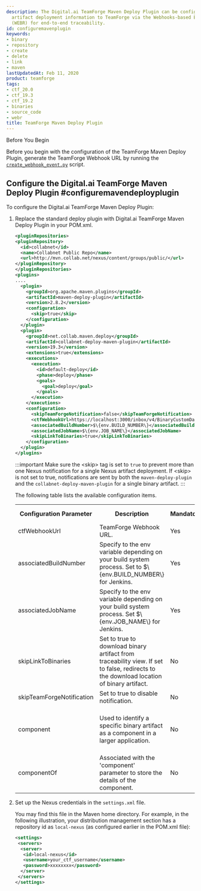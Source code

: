 ```yaml
---
description: The Digital.ai TeamForge Maven Deploy Plugin can be configured to post binary
  artifact deployment information to TeamForge via the Webhooks-based Event Broker
  (WEBR) for end-to-end traceability.
id: configuremavenplugin
keywords:
- binary
- repository
- create
- delete
- link
- maven
lastUpdatedAt: Feb 11, 2020
product: teamforge
tags:
- ctf_20.0
- ctf_19.3
- ctf_19.2
- binaries
- source_code
- webr
title: TeamForge Maven Deploy Plugin
---
```



<!-- :::important
Migrate the existing binary artifact data from EventQ's MongoDB database to TeamForge database if you have been using EventQ to notify TeamForge with binary artifact data in TeamForge 19.2 or earlier. See [Migrate Binary Artifact Data][configuremavenplugin.html#migratemavenplugindata].
::: -->

<div class="panel panel-info">
<div class="panel-heading">Before You Begin</div>
<div class="panel-body" markdown="1">

Before you begin with the configuration of the TeamForge Maven Deploy Plugin, generate the TeamForge Webhook URL by running the [`create_webhook_event.py`](../scripts/create_webhook_event_py) script. 

</div>
</div>


## Configure the Digital.ai TeamForge Maven Deploy Plugin #configuremavendeployplugin

<!-- :::note
TeamForge EventQ is being deprecated. Once you configure the Digital.ai TeamForge Maven Deploy Plugin, the binary artifact deployment notifications are no longer sent to TeamForge EventQ.
::: -->

To configure the Digital.ai TeamForge Maven Deploy Plugin:

1. Replace the standard deploy plugin with Digital.ai TeamForge Maven Deploy Plugin in your POM.xml.

   ```xml
   <pluginRepositories>
   <pluginRepository>
     <id>collabnet</id>
     <name>Collabnet Public Repo</name>
     <url>http://mvn.collab.net/nexus/content/groups/public/</url>
   </pluginRepository>
   </pluginRepositories>
   <plugins>
   ....
     <plugin>
       <groupId>org.apache.maven.plugins</groupId>
       <artifactId>maven-deploy-plugin</artifactId>
       <version>2.8.2</version>
       <configuration>
         <skip>true</skip>
       </configuration>
     </plugin>
     <plugin>
       <groupId>net.collab.maven.deploy</groupId>
       <artifactId>collabnet-deploy-maven-plugin</artifactId>
       <version>19.3</version>
       <extensions>true</extensions>
       <executions>
         <execution>
           <id>default-deploy</id>
           <phase>deploy</phase>
           <goals>
             <goal>deploy</goal>
           </goals>
         </execution>
       </executions>
       <configuration>
         <skipTeamForgeNotification>false</skipTeamForgeNotification>
         <ctfWebhookUrl>https://localhost:3000/inbox/v4/BinaryCustomData/1001</ctfWehookUrl>
         <associatedBuildNumber>$\{env.BUILD_NUMBER\}</associatedBuildNumber>
         <associatedJobName>$\{env.JOB_NAME\}</associatedJobName>
         <skipLinkToBinaries>true</skipLinkToBinaries>         
       </configuration>
     </plugin>
   </plugins>
   ````

   :::important
   Make sure the \<skip\> tag is set to `true` to prevent more than one Nexus notification for a single Nexus artifact deployment. If \<skip\> is not set to true, notifications are sent by both the `maven-deploy-plugin` and the `collabnet-deploy-maven-plugin` for a single binary artifact.
   :::

   The following table lists the available configuration items.

   <table>
    <tr>
      <th>Configuration Parameter</th>
      <th>Description</th>
      <th>Mandatory</th>
      <th>Default Value</th>
      <th>Example</th>
    </tr>
    <tr>
      <td>ctfWebhookUrl</td>
      <td>TeamForge Webhook URL.</td>
      <td>Yes</td>
      <td>None</td>
      <td>https://localhost:3000/inbox/v4/BinaryCustomData/1001</td>
    </tr>
    <tr>
      <td>associatedBuildNumber</td>
      <td>Specify to the env variable depending on your build system process. Set to $\{env.BUILD_NUMBER\} for Jenkins.</td>
      <td>Yes</td>
      <td>None</td>
      <td>$\{env.BUILD_NUMBER\}</td>
    </tr>
    <tr>
      <td>associatedJobName</td>
      <td>Specify to the env variable depending on your build system process. Set $\{env.JOB_NAME\} for Jenkins.</td> 
      <td>Yes</td>
      <td>None</td>
      <td>$\{env.JOB_NAME\}</td>
    </tr>
    <tr>
      <td>skipLinkToBinaries</td>
      <td>Set to true to download binary artifact from traceability view. If set to false, redirects to the download location of binary artifact.</td> 
      <td>No</td>
      <td>true</td>
      <td>true</td>
    </tr>
    <tr>
      <td>skipTeamForgeNotification</td>
      <td>Set to true to disable notification.</td> 
      <td>No</td>
      <td>false</td>
      <td>false</td>
    </tr>
    <tr>
      <td>component</td>
      <td>Used to identify a specific binary artifact as a component in a larger application.</td> 
      <td>No</td>
      <td>None</td>
      <td>An ALM platform has several components such as an application server, an indexer, an SCM integration server and so on. These components have their own build process. This property is used to uniquely identify such components in TeamForge Webhooks-based Event Broker. </td>
    </tr>
    <tr>
      <td>componentOf</td>
      <td>Associated with the 'component' parameter to store the details of the component.</td> 
      <td>No</td>
      <td>None</td>
      <td>SCM as a component of Teamforge.</td>
    </tr>
   </table>

2. Set up the Nexus credentials in the `settings.xml` file. 

   You may find this file in the Maven home directory. For example, in the following illustration, your distribution management section has a repository id as `local-nexus` (as configured earlier in the POM.xml file):
   ```xml
   <settings>
    <servers>
     <server>
      <id>local-nexus</id>
      <username>your_ctf_username</username>
      <password>xxxxxxxx</password>
     </server>     
    </servers>
   </settings>
   ````
  
<!-- ## Migrate the Binary Artifact Data from EventQ to TeamForge {#migratemavenplugindata}

After configuring the CollabNet Maven Deploy Plugin, you must migrate the binary artifact data from EventQ's MongoDB database to TeamForge database post upgrade to TeamForge VAR::identifiers.teamforge}}. 

Before migrating the binary artifact data from EventQ to TeamForge, create the `config.properties` file with the following tokens in the `/tmp` directory and keep it handy.

```shell
#Default Mongo DB host is "localhost"
MONGO_DB_HOST=localhost

#Default Mongo DB port is "27017"
MONGO_DB_PORT=27017

MONGO_DB_NAME=eventq
MONGO_DB_USERNAME=eventq

#Enter (y)es or (n)o for CTF_USES_ORACLE_DB
CTF_USES_ORACLE_DB=n

#If CTF_USES_ORACLE=(y)es, enter ORACLE_SID
ORACLE_SID=

CTF_HOST_NAME=<TeamForge host name or domain name>
CTF_PORT=5432

#If CTF_USES_ORACLE=(n)o, enter CTF_DB_NAME
CTF_DB_NAME=teamforge
CTF_DB_USERNAME=teamforge
````

To migrate the existing binary artifact data:

1. Extract the existing binary artifact data from EventQ's MongoDB database and generate an SQL file based on the TeamForge database you have (Postgres/Oracle).
2. Execute the generated SQL file on the TeamForge database (Postgres/Oracle).

### Extract Binary Artifact Data from EventQ MongoDB

1. [Download](https://mvn.collab.net/nexus/content/repositories/binaries-integration/com/collabnet/eventq-migration/collabnet-deploy-maven-plugin/1.0/collabnet-deploy-maven-plugin-1.0.jar) the CollabNet Maven deploy plugin **collabnet-deploy-maven-plugin-1.0.jar**.

2. Run this command to execute the migration script.

   ```shell
    java -jar collabnet-deploy-maven-plugin-1.0.jar -m -f /tmp/config.properties
   ````
   :::note
The migration script will be successful only if MongoDB is installed on the server the script is being executed.
:::

3. Enter the MongoDB password and TeamForge database password, when prompted.

   The migration script is executed and generates the `collabnet_deploy_maven_plugin_data_migration.sql` file.

   % include image.html file="maven_plugin_migration.png" url="http://docs.collab.net/teamforge220/images/maven_plugin_migration.png" %

### Execute the SQL File on the PostgreSQL/Oracle Database

:::warning
If an error occurs while executing the SQL file, the entire transaction is rolled back. You must re-execute the file.
:::

* To execute the SQL file on PostgreSQL Database:

  1. Log on to TeamForge Server.

  2. Run this command to import the migrated data.

     ```shell
     sudo /opt/collabnet/teamforge/runtime/scripts/psql-wrapper <filepath of `collabnet_deploy_maven_plugin_data_migration.sql`> 
     ````

     OR 
     
     ```shell
     cat <filepath of `collabnet_deploy_maven_plugin_data_migration.sql`> | sudo /opt/collabnet/teamforge/runtime/scripts/psql-wrapper 
     ````

* To execute the SQL file on Oracle Database:

  1. Log on to your Oracle database.

  2. Run this command to import the migrated data.
     
     ```shell
     @<filepath of `collabnet_deploy_maven_plugin_data_migration.sql`>
     ```` -->

